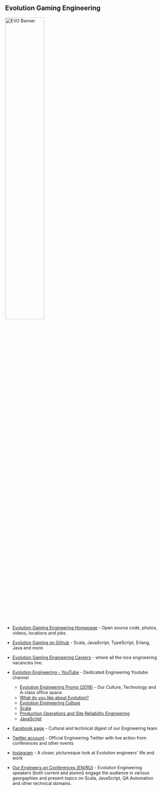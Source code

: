 ## Evolution Gaming Engineering

<img src="https://scontent.frix3-1.fna.fbcdn.net/v/t1.6435-9/p180x540/93495055_650006418889205_2504699226219347968_n.jpg?_nc_cat=111&ccb=1-5&_nc_sid=e3f864&_nc_ohc=6NMXFI_VDpYAX9Dy2UF&tn=IdmwiJEcx5FR1E8v&_nc_ht=scontent.frix3-1.fna&oh=763b9ce656ab378a50ac82b9f32fe5dc&oe=61C82807" alt="EVO Banner" width="50%">

- [Evolution Gaming Engineering Homepage](https://eng.evolution.com) - Open source code, photos, videos, locations and jobs.

- [Evolution Gaming on Github](https://github.com/evolution-gaming) - Scala, JavaScript, TypeScript, Erlang, Java and more.

- [Evolution Gaming Engineering Careers](https://www.evolution.com/careers/engineering/) - where all the nice engineering vacancies live.

- [Evolution Engineering - YouTube](https://www.youtube.com/channel/UCQ75_opGGLE95-GjHY-WjDA) - Dedicated Engineering Youtube channel
  * [Evolution Engineering Promo (2019)](https://www.youtube.com/watch?v=-kiFhekCUkw) - Our Culture, Technology and A-class office space.
  * [What do you like about Evolution?](https://www.youtube.com/watch?v=CWwN75mUJ88)
  * [Evolution Engineering Culture](https://www.youtube.com/watch?v=JD0TgEh5QLU)
  * [Scala](https://www.youtube.com/watch?v=FTgt3zPSYgc)
  * [Production Operations and Site Reliability Engineering](https://www.youtube.com/watch?v=ky3aCLyMiqg)
  * [JavaScript](https://www.youtube.com/watch?v=zxUstLP9xG4)


- [Facebook page](https://www.facebook.com/evoneering/) - Cultural and technical digest of our Engineering team

- [Twitter account](https://www.twitter.com/evoneering/) - Official Engineering Twitter with live action from conferences and other events

- [Instagram](https://www.instagram.com/evoneering/) - A closer, picturesque look at Evolution engineers' life and work

- [Our Engineers on Conferences (EN/RU)](https://www.youtube.com/playlist?list=PLSZSH9SHd-WD8SVS2TBI9UaHpFypkipXy) - Evolution Engineering speakers (both current and alumni) engage the audience in various georgaphies and present topics on Scala, JavaScript, QA Automation and other technical domains.
